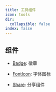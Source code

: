 ```yaml
---
title: 工具组件
icon: tools
dir:
  collapsible: false
index: false
---
```


## 组件

- [Badge](./badge.md): 徽章

- [FontIcon](./font-icon.md): 字体图标

- [Share](share.md): 分享组件
